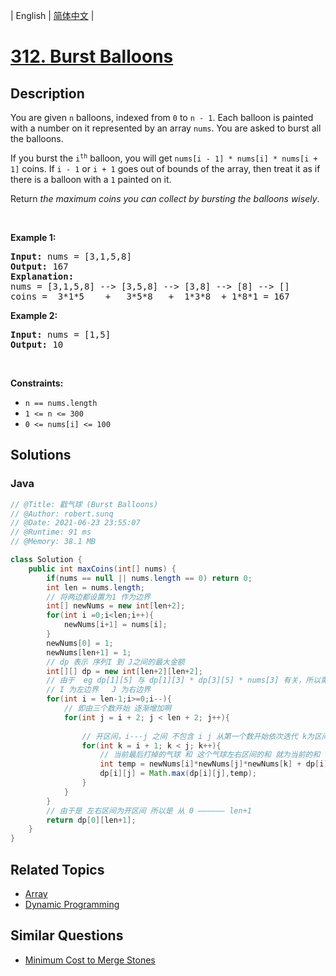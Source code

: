
| English | [简体中文](README.md) |

# [312. Burst Balloons](https://leetcode.cn//problems/burst-balloons/)

## Description

<p>You are given <code>n</code> balloons, indexed from <code>0</code> to <code>n - 1</code>. Each balloon is painted with a number on it represented by an array <code>nums</code>. You are asked to burst all the balloons.</p>

<p>If you burst the <code>i<sup>th</sup></code> balloon, you will get <code>nums[i - 1] * nums[i] * nums[i + 1]</code> coins. If <code>i - 1</code> or <code>i + 1</code> goes out of bounds of the array, then treat it as if there is a balloon with a <code>1</code> painted on it.</p>

<p>Return <em>the maximum coins you can collect by bursting the balloons wisely</em>.</p>

<p>&nbsp;</p>
<p><strong class="example">Example 1:</strong></p>

<pre>
<strong>Input:</strong> nums = [3,1,5,8]
<strong>Output:</strong> 167
<strong>Explanation:</strong>
nums = [3,1,5,8] --&gt; [3,5,8] --&gt; [3,8] --&gt; [8] --&gt; []
coins =  3*1*5    +   3*5*8   +  1*3*8  + 1*8*1 = 167</pre>

<p><strong class="example">Example 2:</strong></p>

<pre>
<strong>Input:</strong> nums = [1,5]
<strong>Output:</strong> 10
</pre>

<p>&nbsp;</p>
<p><strong>Constraints:</strong></p>

<ul>
	<li><code>n == nums.length</code></li>
	<li><code>1 &lt;= n &lt;= 300</code></li>
	<li><code>0 &lt;= nums[i] &lt;= 100</code></li>
</ul>


## Solutions


### Java

```Java
// @Title: 戳气球 (Burst Balloons)
// @Author: robert.sunq
// @Date: 2021-06-23 23:55:07
// @Runtime: 91 ms
// @Memory: 38.1 MB

class Solution {
    public int maxCoins(int[] nums) {
        if(nums == null || nums.length == 0) return 0;
        int len = nums.length;
        // 将两边都设置为1 作为边界
        int[] newNums = new int[len+2];
        for(int i =0;i<len;i++){
            newNums[i+1] = nums[i];
        }
        newNums[0] = 1;
        newNums[len+1] = 1;
        // dp 表示 序列I 到 J之间的最大金额 
        int[][] dp = new int[len+2][len+2];
        // 由于  eg dp[1][5] 与 dp[1][3] * dp[3][5] * nums[3] 有关，所以需要由下往上进行计算
        // I 为左边界   J 为右边界
        for(int i = len-1;i>=0;i--){
            // 即由三个数开始 逐渐增加啊
            for(int j = i + 2; j < len + 2; j++){
                
                // 开区间，i---j 之间 不包含 i j 从第一个数开始依次迭代 k为区间内打掉的最后一个气球
                for(int k = i + 1; k < j; k++){
                    // 当前最后打掉的气球 和 这个气球左右区间的和 就为当前的和
                    int temp = newNums[i]*newNums[j]*newNums[k] + dp[i][k] + dp[k][j];
                    dp[i][j] = Math.max(dp[i][j],temp);
                }
            }
        }
        // 由于是 左右区间为开区间 所以是 从 0 —————— len+1
        return dp[0][len+1];
    }
}
```



## Related Topics

- [Array](https://leetcode.cn//tag/array)
- [Dynamic Programming](https://leetcode.cn//tag/dynamic-programming)

## Similar Questions

- [Minimum Cost to Merge Stones](../minimum-cost-to-merge-stones/README_EN.md)
